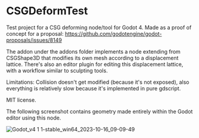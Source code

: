 # CSGDeformTest

Test project for a CSG deforming node/tool for Godot 4. Made as a proof of concept for a proposal: https://github.com/godotengine/godot-proposals/issues/8149

The addon under the addons folder implements a node extending from CSGShape3D that modifies its own mesh according to a displacement lattice. There's also an editor plugin for editing this displacement lattice, with a workflow similar to sculpting tools.

Limitations: Collision doesn't get modified (because it's not exposed), also everything is relatively slow because it's implemented in pure gdscript.

MIT license.

The following screenshot contains geometry made entirely within the Godot editor using this node.

![Godot_v4 1 1-stable_win64_2023-10-16_09-09-49](https://github.com/wareya/CSGDeformTest/assets/585488/7ed2179c-e05e-42d6-a193-5c1e6d585dfe)
